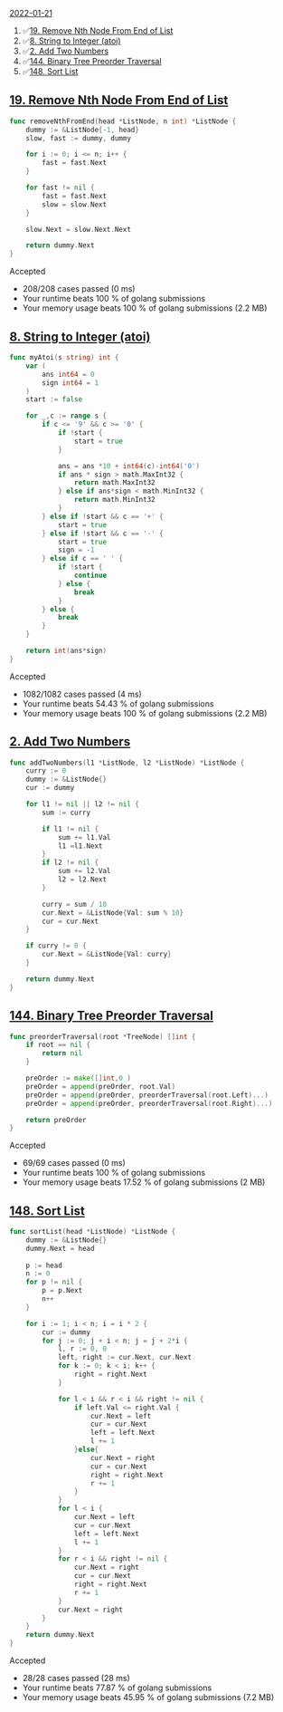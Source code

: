 [2022-01-21](#2022-01-21)
1. ✅[19. Remove Nth Node From End of List](#19-remove-nth-node-from-end-of-list)
2. ✅[8. String to Integer (atoi)](#8-string-to-integer-atoi)
3. ✅[2. Add Two Numbers](#2-add-two-numbers)
4. ✅[144. Binary Tree Preorder Traversal](#144-binary-tree-preorder-traversal)
5. ✅[148. Sort List](#148-sort-list)

## [19. Remove Nth Node From End of List](https://leetcode.com/problems/remove-nth-node-from-end-of-list/)
```go
func removeNthFromEnd(head *ListNode, n int) *ListNode {
    dummy := &ListNode{-1, head}
    slow, fast := dummy, dummy

    for i := 0; i <= n; i++ {
        fast = fast.Next
    }

    for fast != nil {
        fast = fast.Next
        slow = slow.Next
    }

    slow.Next = slow.Next.Next

    return dummy.Next
}
```
Accepted
- 208/208 cases passed (0 ms)
- Your runtime beats 100 % of golang submissions
- Your memory usage beats 100 % of golang submissions (2.2 MB)

## [8. String to Integer (atoi)](https://leetcode.com/problems/string-to-integer-atoi/)
```go
func myAtoi(s string) int {
    var (
        ans int64 = 0
        sign int64 = 1
    )
    start := false

    for _,c := range s {
        if c <= '9' && c >= '0' {
            if !start {
                start = true
            }

            ans = ans *10 + int64(c)-int64('0')
            if ans * sign > math.MaxInt32 {
                return math.MaxInt32
            } else if ans*sign < math.MinInt32 {
                return math.MinInt32
            }
        } else if !start && c == '+' {
            start = true
        } else if !start && c == '-' {
            start = true
            sign = -1
        } else if c == ' ' {
            if !start {
                continue 
            } else {
                break
            }
        } else {
            break
        }
    }

    return int(ans*sign)
}
```
Accepted
- 1082/1082 cases passed (4 ms)
- Your runtime beats 54.43 % of golang submissions
- Your memory usage beats 100 % of golang submissions (2.2 MB)

## [2. Add Two Numbers](https://leetcode.com/problems/add-two-numbers/)
```go
func addTwoNumbers(l1 *ListNode, l2 *ListNode) *ListNode {
    curry := 0
    dummy := &ListNode{}
    cur := dummy

    for l1 != nil || l2 != nil {
        sum := curry

        if l1 != nil {
            sum += l1.Val
            l1 =l1.Next
        }
        if l2 != nil {
            sum += l2.Val
            l2 = l2.Next
        }

        curry = sum / 10
        cur.Next = &ListNode{Val: sum % 10}
        cur = cur.Next
    }

    if curry != 0 {
        cur.Next = &ListNode{Val: curry}
    }

    return dummy.Next
}
```
## [144. Binary Tree Preorder Traversal](https://leetcode.com/problems/binary-tree-preorder-traversal/)

```go
func preorderTraversal(root *TreeNode) []int {
    if root == nil {
        return nil
    }

    preOrder := make([]int,0 )
    preOrder = append(preOrder, root.Val)
    preOrder = append(preOrder, preorderTraversal(root.Left)...)
    preOrder = append(preOrder, preorderTraversal(root.Right)...)

    return preOrder
}
```
Accepted
- 69/69 cases passed (0 ms)
- Your runtime beats 100 % of golang submissions
- Your memory usage beats 17.52 % of golang submissions (2 MB)

## [148. Sort List](https://leetcode.com/problems/sort-list/)
```go
func sortList(head *ListNode) *ListNode {
    dummy := &ListNode{}
    dummy.Next = head
    
    p := head
    n := 0
    for p != nil {
        p = p.Next
        n++
    }

    for i := 1; i < n; i = i * 2 { 
        cur := dummy         
        for j := 0; j + i < n; j = j + 2*i {
            l, r := 0, 0           
            left, right := cur.Next, cur.Next 
            for k := 0; k < i; k++ {          
                right = right.Next
            }

            for l < i && r < i && right != nil {
                if left.Val <= right.Val {
                    cur.Next = left
                    cur = cur.Next
                    left = left.Next
                    l += 1
                }else{
                    cur.Next = right
                    cur = cur.Next
                    right = right.Next
                    r += 1
                }
            }
            for l < i {
                cur.Next = left
                cur = cur.Next
                left = left.Next
                l += 1
            }
            for r < i && right != nil { 
                cur.Next = right
                cur = cur.Next
                right = right.Next
                r += 1
            }
            cur.Next = right
        } 
    }       
    return dummy.Next
}
```

Accepted
- 28/28 cases passed (28 ms)
- Your runtime beats 77.87 % of golang submissions
- Your memory usage beats 45.95 % of golang submissions (7.2 MB)
